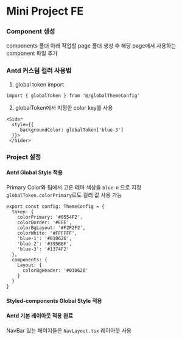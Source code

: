 # Mini Project FE

### Component 생성

components 폴더 아래 작업할 page 폴더 생성 후 해당 page에서 사용하는 component 파일 추가

### Antd 커스텀 컬러 사용법

1. global token import

```
import { globalToken } from '@/globalThemeConfig'
```

2. globalToken에서 지정한 color key를 사용

```
<Sider
  style={{
     backgroundColor: globalToken['blue-3']
  }}>
 </Sider>
```

### Project 설정

#### Antd Global Style 적용

Primary Color와 팀에서 고른 테마 색상들 `blue-n` 으로 지정  
`globalToken.colorPrimary`로도 컬러 값 사용 가능

```
export const config: ThemeConfig = {
  token: {
    colorPrimary: '#0554F2',
    colorBorder: '#EEE',
    colorBgLayout: '#F2F2F2',
    colorWhite: '#FFFFFF',
    'blue-1': '#010626',
    'blue-2': '#395BBF',
    'blue-3': '#1374F2'
  },
  components: {
    Layout: {
      colorBgHeader: '#010626'
    }
  }
}
```

#### Styled-components Global Style 적용

#### Antd 기본 레이아웃 적용 완료

NavBar 있는 페이지들은 `NavLayout.tsx` 레이아웃 사용
